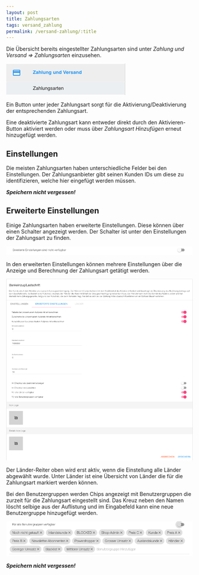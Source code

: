 ```yaml
---
layout: post
title: Zahlungsarten
tags: versand_zahlung
permalink: /versand-zahlung/:title
---
```


Die Übersicht bereits eingestellter Zahlungsarten sind unter *Zahlung und Versand => Zahlungsarten* einzusehen.

![zahlungsarten1]

Ein Button unter jeder Zahlungsart sorgt für die Aktivierung/Deaktivierung der entsprechenden Zahlungsart.

Eine deaktivierte Zahlungsart kann entweder direkt durch den Aktivieren-Button aktiviert werden oder muss über *Zahlungsart Hinzufügen* erneut hinzugefügt werden.

## Einstellungen

Die meisten Zahlungsarten haben unterschiedliche Felder bei den Einstellungen.
Der Zahlungsanbieter gibt seinen Kunden IDs um diese zu identifizieren, welche hier eingefügt werden müssen.

***Speichern nicht vergessen!***

## Erweiterte Einstellungen

Einige Zahlungsarten haben erweiterte Einstellungen. Diese können über einen Schalter angezeigt werden.
Der Schalter ist unter den Einstellungen der Zahlungsart zu finden.

![zahlungsarten2]

In den erweiterten Einstellungen können mehrere Einstellungen über die Anzeige und Berechnung der Zahlungsart getätigt werden.

![zahlungsarten3]

Der Länder-Reiter oben wird erst aktiv, wenn die Einstellung alle Länder abgewählt wurde. Unter Länder ist eine Übersicht von Länder die für die Zahlungsart markiert werden können.

Bei den Benutzergruppen werden Chips angezeigt mit Benutzergruppen die zurzeit für die Zahlungsart eingestellt sind.
Das Kreuz neben den Namen löscht selbige aus der Auflistung und im Eingabefeld kann eine neue Benutzergruppe hinzugefügt werden.

![zahlungsarten4]

***Speichern nicht vergessen!***

[zahlungsarten1]: /img/zahlung-versand/zahlungsarten.png
[zahlungsarten2]: /img/zahlung-versand/einstellungen.png
[zahlungsarten3]: /img/zahlung-versand/einstellungen2.png
[zahlungsarten4]: /img/zahlung-versand/benutzergruppen.png
